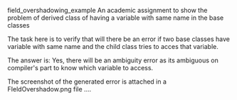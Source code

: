 field_overshadowing_example
An academic assignment to show the problem of derived class of having a variable with same name in the base classes

The task here is to verify that will there be an error if two base classes have variable with same name and the child class tries to acces that variable.

The answer is: Yes, there will be an ambiguity error as its ambiguous on compiler's part to know which variable to access.

The screenshot of the generated error is attached in a FIeldOvershadow.png file ....
